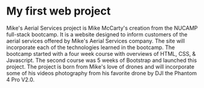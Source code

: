 # My first web project
Mike's Aerial Services project is Mike McCarty's creation from the NUCAMP full-stack bootcamp. It is a website designed to inform customers of the aerial services offered by Mike's Aerial Services company. The site will incorporate each of the technologies learned in the bootcamp.  The bootcamp started with a four week course with overviews of HTML, CSS, & Javascript.  The second course was 5 weeks of Bootstrap and launched this project.  The project is born from Mike's love of drones and will incorporate some of his videos photography from his favorite drone by DJI the Phantom 4 Pro V2.0.
